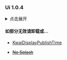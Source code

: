 ### Ui 1.0.4

<details>
<summary>点击展开</summary>

- 移除红包  
- 移除分享、收藏按钮  
- 移除音乐转盘  
- 隐藏底栏皮肤  
- 弹幕随机颜色  
- 移除同城悬浮广告  
- 移除我页面的“上周数据更新”  
- 移除商城、热门按钮 
- 始终显示视频发布时间 
- ~~移除启动广告~~  
- ~~移除同城顶部广告~~  
- 不管了  

</details>

#### 如部分无效请卸载或...

- [KwaiDisplayPublishTime](https://github.com/Mieing/KwaiDisplayPublishTime)

- ~~[No Splash](https://github.com/H7ang0/KuaishouNoAds)~~
